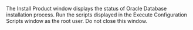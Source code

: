 The Install Product window displays the status of Oracle Database installation process.	Run the scripts displayed in the Execute Configuration Scripts window as the root user. Do not close this window.